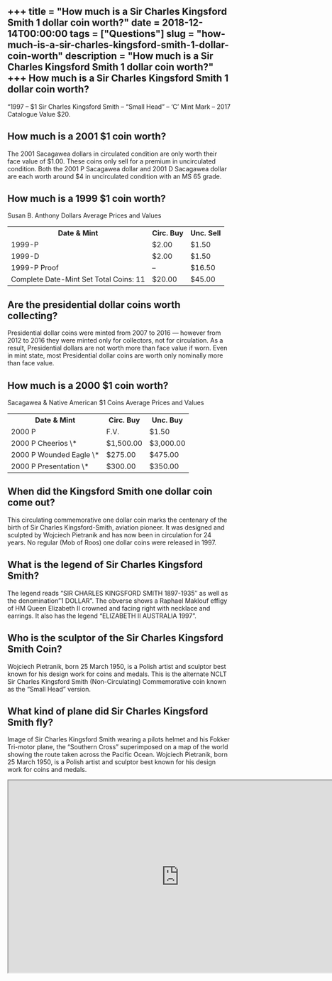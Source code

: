 +++
title = "How much is a Sir Charles Kingsford Smith 1 dollar coin worth?"
date = 2018-12-14T00:00:00
tags = ["Questions"]
slug = "how-much-is-a-sir-charles-kingsford-smith-1-dollar-coin-worth"
description = "How much is a Sir Charles Kingsford Smith 1 dollar coin worth?"
+++
How much is a Sir Charles Kingsford Smith 1 dollar coin worth?
--------------------------------------------------------------

“1997 – $1 Sir Charles Kingsford Smith – “Small Head” – ‘C’ Mint Mark – 2017 Catalogue Value $20.

How much is a 2001 $1 coin worth?
---------------------------------

The 2001 Sacagawea dollars in circulated condition are only worth their face value of $1.00. These coins only sell for a premium in uncirculated condition. Both the 2001 P Sacagawea dollar and 2001 D Sacagawea dollar are each worth around $4 in uncirculated condition with an MS 65 grade.

How much is a 1999 $1 coin worth?
---------------------------------

Susan B. Anthony Dollars Average Prices and Values

<table><tr><th>Date &amp; Mint</th><th>Circ. Buy</th><th>Unc. Sell</th></tr><tr><td>1999-P</td><td>$2.00</td><td>$1.50</td></tr><tr><td>1999-D</td><td>$2.00</td><td>$1.50</td></tr><tr><td>1999-P Proof</td><td>–</td><td>$16.50</td></tr><tr><td>Complete Date-Mint Set Total Coins: 11</td><td>$20.00</td><td>$45.00</td></tr></table>

Are the presidential dollar coins worth collecting?
---------------------------------------------------

Presidential dollar coins were minted from 2007 to 2016 — however from 2012 to 2016 they were minted only for collectors, not for circulation. As a result, Presidential dollars are not worth more than face value if worn. Even in mint state, most Presidential dollar coins are worth only nominally more than face value.

How much is a 2000 $1 coin worth?
---------------------------------

​Sacagawea &amp; Native American $1 Coins Average Prices and Values

<table><tr><th>Date &amp; Mint</th><th>Circ. Buy</th><th>Unc. Buy</th></tr><tr><td>2000 P</td><td>F.V.</td><td>$1.50</td></tr><tr><td>2000 P Cheerios \*</td><td>$1,500.00</td><td>$3,000.00</td></tr><tr><td>2000 P Wounded Eagle \*</td><td>$275.00</td><td>$475.00</td></tr><tr><td>2000 P Presentation \*</td><td>$300.00</td><td>$350.00</td></tr></table>

When did the Kingsford Smith one dollar coin come out?
------------------------------------------------------

This circulating commemorative one dollar coin marks the centenary of the birth of Sir Charles Kingsford-Smith, aviation pioneer. It was designed and sculpted by Wojciech Pietranik and has now been in circulation for 24 years. No regular (Mob of Roos) one dollar coins were released in 1997.

What is the legend of Sir Charles Kingsford Smith?
--------------------------------------------------

The legend reads “SIR CHARLES KINGSFORD SMITH 1897-1935″ as well as the denomination”1 DOLLAR”. The obverse shows a Raphael Maklouf effigy of HM Queen Elizabeth II crowned and facing right with necklace and earrings. It also has the legend “ELIZABETH II AUSTRALIA 1997”.

Who is the sculptor of the Sir Charles Kingsford Smith Coin?
------------------------------------------------------------

Wojciech Pietranik, born 25 March 1950, is a Polish artist and sculptor best known for his design work for coins and medals. This is the alternate NCLT Sir Charles Kingsford Smith (Non-Circulating) Commemorative coin known as the “Small Head” version.

What kind of plane did Sir Charles Kingsford Smith fly?
-------------------------------------------------------

Image of Sir Charles Kingsford Smith wearing a pilots helmet and his Fokker Tri-motor plane, the “Southern Cross” superimposed on a map of the world showing the route taken across the Pacific Ocean. Wojciech Pietranik, born 25 March 1950, is a Polish artist and sculptor best known for his design work for coins and medals.

<iframe allow="accelerometer; autoplay; clipboard-write; encrypted-media; gyroscope; picture-in-picture" allowfullscreen="" class="__youtube_prefs__  epyt-is-override  no-lazyload" data-no-lazy="1" data-origheight="433" data-origwidth="770" data-skipgform_ajax_framebjll="" height="433" id="_ytid_52181" loading="lazy" src="https://www.youtube.com/embed/vwuafAef7U0?enablejsapi=1&autoplay=0&cc_load_policy=0&cc_lang_pref=&iv_load_policy=1&loop=0&modestbranding=0&rel=1&fs=1&playsinline=0&autohide=2&theme=dark&color=red&controls=1&" title="YouTube player" width="770"></iframe>